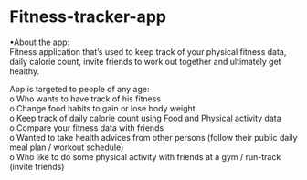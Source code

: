 # Fitness-tracker-app

•About the app:
<br>
Fitness application that’s used to keep track of your physical fitness data, daily calorie count, invite friends to work out together and ultimately get healthy.

App is targeted to people of any age:
<br>
o Who wants to have track of his fitness
<br>
o Change food habits to gain or lose body weight.
<br>
o Keep track of daily calorie count using Food and Physical activity data
<br>
o Compare your fitness data with friends
<br>
o Wanted to take health advices from other persons (follow their public daily meal plan / workout schedule)
<br>
o Who like to do some physical activity with friends at a gym / run-track (invite friends)